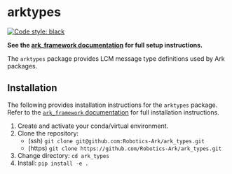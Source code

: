 # arktypes

[![Code style: black](https://img.shields.io/badge/code%20style-black-000000.svg)](https://github.com/psf/black)

**See the [ark_framework documentation](https://github.com/Robotics-Ark/ark_framework) for full setup instructions.**

The `arktypes` package provides LCM message type definitions used by Ark packages.

## Installation

The following provides installation instructions for the `arktypes` package.
Refer to the [`ark_framework` documentation](https://github.com/Robotics-Ark/ark_framework) for full installation instructions.

1. Create and activate your conda/virtual environment.
2. Clone the repository:
    - (ssh) `git clone git@github.com:Robotics-Ark/ark_types.git`
    - (https) `git clone https://github.com/Robotics-Ark/ark_types.git`
3. Change directory: `cd ark_types`
4. Install: `pip install -e .`